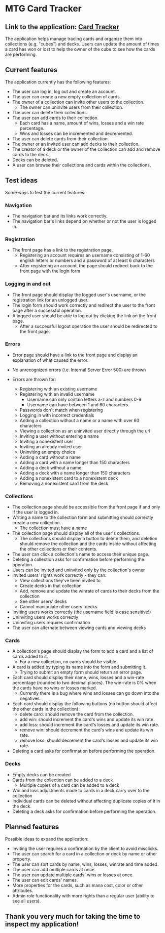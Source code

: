 # MTG Card Tracker

<h2>Link to the application: <a href="https://card-tracker.fly.dev/"> Card Tracker </a> </h2>

The application helps manage trading cards and organize them into collections (e.g. "cubes") and decks. Users can update the amount of times a card has won or lost to help the owner of the cube to see how the cards are performing.

<h2>Current features</h2>
The application currently has the following features:

  * The user can log in, log out and create an account.
  * The user can create a new empty collection of cards.
  * The owner of a collection can invite other users to the collection.
    * The owner can uninvite users from their collection.
  * The user can delete their collections.
  * The user can add cards to their collection.
    * Each card has a name, amount of wins, losses and a win rate percentage.
    * Wins and losses can be incremented and decremented.
  * The user can delete cards from their collection.
  * The owner or an invited user can add decks to their collection.
  * The creator of a deck or the owner of the collection can add and remove cards to the deck.
  * Decks can be deleted.
  * A user can browse their collections and cards within the collections.

<h2>Test ideas</h2>
Some ways to test the current features:

<h3>Navigation</h3>

  * The navigation bar and its links work correctly.
  * The navigation bar's links depend on whether or not the user is logged in.

<h3>Registration</h3>

  * The front page has a link to the registration page.
    * Registering an account requires an username consisting of 1-60 english letters or numbers and a password of at least 6 characters
    * After registering an account, the page should redirect back to the front page with the login form

<h3>Logging in and out</h3>

  * The front page should display the logged user's username, or the registration link for an unlogged user.
  * The login form should work correctly and redirect the user to the front page after a successful operation.
  * A logged user should be able to log out by clicking the link on the front page.
    * After a successful logout operation the user should be redirected to the front page.

<h3>Errors</h3>

  * Error page should have a link to the front page and display an explanation of what caused the error.

  * No unrecognized errors (i.e. Internal Server Error 500) are thrown
  * Errors are thrown for:
    * Registering with an existing username
    * Registering with an invalid username
      * Username can only contain letters a-z and numbers 0-9
      * Username can have between 1 and 60 characters
    * Passwords don't match when registering
    * Logging in with incorrect credentials
    * Adding a collection without a name or a name with over 60 characters
    * Viewing a collection as an uninvited user directly through the url
    * Inviting a user without entering a name
    * Inviting a nonexistent user
    * Inviting an already invited user
    * Uninviting an empty choice
    * Adding a card without a name
    * Adding a card with a name longer than 150 characters
    * Adding a deck without a name
    * Adding a deck with a name longer than 150 characters
    * Adding a nonexistent card to a nonexistent deck
    * Removing a nonexistent card from the deck

<h3>Collections</h3>

  * The collection page should be accessible from the front page if and only if the user is logged in.
  * Writing a name to the collection form and submitting should correctly create a new collection.
    * The collection must have a name
  * The collection page should display all of the user's collections.
    * The collections should display a button to delete them, and deletion should remove the collection and the cards inside without affecting the other collections or their contents.
  * The user can click a collection's name to access their unique page.
  * Deleting a collection asks for confirmation before performing the operation.
  * Users can be invited and uninvited only by the collection's owner
  * Invited users' rights work correctly - they can:
    * View collections they've been invited to
    * Create decks in that collection
    * Add, remove and update the winrate of cards to their decks from the collection
    * See other users' decks
    * Cannot manipulate other users' decks
  * Inviting users works correctly (the username field is case sensitive!)
  * Uninviting users works correctly
  * Uninviting users requires confirmation
  * The user can alternate between viewing cards and viewing decks

<h3>Cards</h3>

  * A collection's page should display the form to add a card and a list of cards added to it.
    * For a new collection, no cards should be visible.
  * A card is added by typing its name into the form and submitting it.
    * Trying to submit an empty form should return an error page.
  * Each card should display their name, wins, losses and a win-rate percentage (rounded to two decimal places). The win-rate is 0% when the cards have no wins or losses marked.
    * Currently there is a bug where wins and losses can go down into the negatives.
  * Each card should display the following buttons (no button should affect the other cards in the collection):
    * delete card: should remove the card from the collection.
    * add win: should increment the card's wins and update its win rate.
    * add loss: should increment the card's losses and update its win rate.
    * remove win: should decrement the card's wins and update its win rate.
    * remove loss: should decrement the card's losses and update its win rate.
  * Deleting a card asks for confirmation before performing the operation.

<h3>Decks</h3>

  * Empty decks can be created
  * Cards from the collection can be added to a deck
    * Multiple copies of a card can be added to a deck
  * Win and loss adjustments made to cards in a deck carry over to the collection
  * Individual cards can be deleted without affecting duplicate copies of it in the deck.
  * Deleting a deck asks for confirmation before performing the operation.


<h2>Planned features</h2>
Possible ideas to expand the application:

  * Inviting the user requires a confirmation by the client to avoid misclicks.
  * The user can search for a card in a collection or deck by name or other property.
  * The user can sort cards by name, wins, losses, winrate and time added.
  * The user can add multiple cards at once.
  * The user can update multiple cards' wins or losses at once.
  * The user can edit cards' names.
  * More properties for the cards, such as mana cost, color or other attributes.
  * Admin role functionality with more rights than a regular user (ability to see all users).

<h2>Thank you very much for taking the time to inspect my application!</h2>
